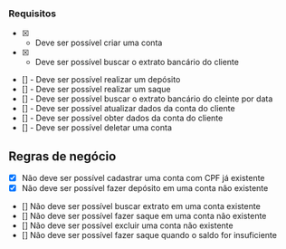 ### Requisitos

- [x] - Deve ser possível criar uma conta
- [x] - Deve ser possível buscar o extrato bancário do cliente
- [] - Deve ser possível realizar um depósito
- [] - Deve ser possível realizar um saque
- [] - Deve ser possível buscar o extrato bancário do cleinte por data
- [] - Deve ser possível atualizar dados da conta do cliente
- [] - Deve ser possível obter dados da conta do cliente
- [] - Deve ser possível deletar uma conta

## Regras de negócio

- [x] Não deve ser possível cadastrar uma conta com CPF já existente
- [x] Não deve ser possível fazer depósito em uma conta não existente
- [] Não deve ser possível buscar extrato em uma conta existente
- [] Não deve ser possível fazer saque em uma conta não existente
- [] Não deve ser possível excluir uma conta não existente
- [] Não deve ser possível fazer saque quando o saldo for insuficiente
